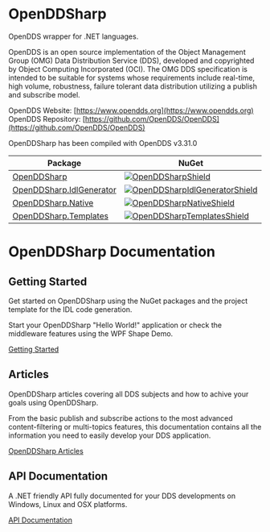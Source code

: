 # OpenDDSharp
OpenDDS wrapper for .NET languages.

OpenDDS is an open source implementation of the Object Management Group
(OMG) Data Distribution Service (DDS), developed and copyrighted by
Object Computing Incorporated (OCI). The OMG DDS specification is intended
to be suitable for systems whose requirements include real-time, high
volume, robustness, failure tolerant data distribution utilizing a
publish and subscribe model.

OpenDDS Website: [https://www.opendds.org](https://www.opendds.org)
OpenDDS Repository: [https://github.com/OpenDDS/OpenDDS](https://github.com/OpenDDS/OpenDDS)

OpenDDSharp has been compiled with OpenDDS v3.31.0

| Package | NuGet |
|---------|-------|
| [OpenDDSharp][OpenDDSharpNuget] | [![OpenDDSharpShield]][OpenDDSharpNuget] |
| [OpenDDSharp.IdlGenerator][OpenDDSharpIdlGeneratorNuget] | [![OpenDDSharpIdlGeneratorShield]][OpenDDSharpIdlGeneratorNuget] |
| [OpenDDSharp.Native][OpenDDSharpNativeNuget] | [![OpenDDSharpNativeShield]][OpenDDSharpNativeNuget] |
| [OpenDDSharp.Templates][OpenDDSharpTemplatesNuget] | [![OpenDDSharpTemplatesShield]][OpenDDSharpTemplatesNuget] |

[OpenDDSharpNuget]: https://www.nuget.org/packages/OpenDDSharp/
[OpenDDSharpShield]: https://img.shields.io/nuget/v/OpenDDSharp.svg
[OpenDDSharpIdlGeneratorNuget]: https://www.nuget.org/packages/OpenDDSharp.IdlGenerator/
[OpenDDSharpIdlGeneratorShield]: https://img.shields.io/nuget/v/OpenDDSharp.IdlGenerator.svg
[OpenDDSharpNativeNuget]: https://www.nuget.org/packages/OpenDDSharp.Native/
[OpenDDSharpNativeShield]: https://img.shields.io/nuget/v/OpenDDSharp.Native.svg
[OpenDDSharpTemplatesNuget]: https://www.nuget.org/packages/OpenDDSharp.Templates/
[OpenDDSharpTemplatesShield]: https://img.shields.io/nuget/v/OpenDDSharp.Templates.svg

# OpenDDSharp Documentation

## Getting Started

Get started on OpenDDSharp using the NuGet packages and the project template for the IDL code generation.

Start your OpenDDSharp "Hello World!" application or check the middleware features using the WPF Shape Demo.

[Getting Started](/articles/getting_started.html)

## Articles

OpenDDSharp articles covering all DDS subjects and how to achive your goals using OpenDDSharp.

From the basic publish and subscribe actions to the most advanced content-filtering or multi-topics features, this documentation contains all the information you need to easily develop your DDS application.

[OpenDDSharp Articles](/articles/getting_started.html)

## API Documentation

A .NET friendly API fully documented for your DDS developments on Windows, Linux and OSX platforms.

[API Documentation](/api/index.html)

